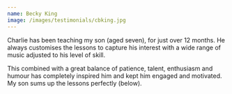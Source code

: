 ```yaml
---
name: Becky King
image: /images/testimonials/cbking.jpg
---
```


Charlie has been teaching my son (aged seven), for just over 12 months. He always customises the lessons to capture his interest with a wide range of music adjusted to his level of skill. 

This combined with a great balance of patience, talent, enthusiasm and humour has completely inspired him and kept him engaged and motivated. My son sums up the lessons perfectly (below).